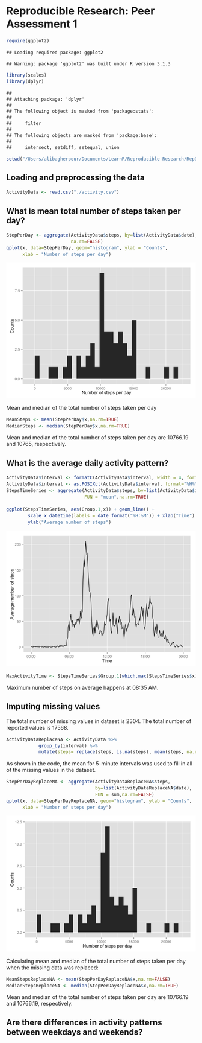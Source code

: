 # Reproducible Research: Peer Assessment 1


```r
require(ggplot2)
```

```
## Loading required package: ggplot2
```

```
## Warning: package 'ggplot2' was built under R version 3.1.3
```

```r
library(scales)
library(dplyr)
```

```
## 
## Attaching package: 'dplyr'
## 
## The following object is masked from 'package:stats':
## 
##     filter
## 
## The following objects are masked from 'package:base':
## 
##     intersect, setdiff, setequal, union
```

```r
setwd("/Users/alibagherpour/Documents/LearnR/Reproducible Research/RepData_PeerAssessment1")
```

## Loading and preprocessing the data

```r
ActivityData <- read.csv("./activity.csv")
```



## What is mean total number of steps taken per day?


```r
StepPerDay <- aggregate(ActivityData$steps, by=list(ActivityData$date), FUN = sum,
                        na.rm=FALSE)
qplot(x, data=StepPerDay, geom="histogram", ylab = "Counts",
      xlab = "Number of steps per day")
```

![](PA1_template_files/figure-html/unnamed-chunk-3-1.png) 

Mean and median of the total number of steps taken per day

```r
MeanSteps <- mean(StepPerDay$x,na.rm=TRUE)
MedianSteps <- median(StepPerDay$x,na.rm=TRUE)
```
Mean and median of the total number of steps taken per day are 10766.19 
and 10765, respectively.



## What is the average daily activity pattern?

```r
ActivityData$interval <- formatC(ActivityData$interval, width = 4, format = "d", flag = "0")
ActivityData$interval <- as.POSIXct(ActivityData$interval, format="%H%M")
StepsTimeSeries <- aggregate(ActivityData$steps, by=list(ActivityData$interval), 
                             FUN = "mean",na.rm=TRUE)

ggplot(StepsTimeSeries, aes(Group.1,x)) + geom_line() + 
        scale_x_datetime(labels = date_format("%H:%M")) + xlab("Time") +
        ylab("Average number of steps") 
```

![](PA1_template_files/figure-html/unnamed-chunk-5-1.png) 

```r
MaxActivityTime <- StepsTimeSeries$Group.1[which.max(StepsTimeSeries$x)]
```
Maximum number of steps on average happens at 08:35 AM.

## Imputing missing values
The total number of missing values in dataset is 2304. The total number of reported values is 17568.


```r
ActivityDataReplaceNA <- ActivityData %>% 
            group_by(interval) %>%
            mutate(steps= replace(steps, is.na(steps), mean(steps, na.rm=TRUE)))
```
As shown in the code, the mean for 5-minute intervals was used to fill in all of the missing values in the dataset.



```r
StepPerDayReplaceNA <- aggregate(ActivityDataReplaceNA$steps, 
                                 by=list(ActivityDataReplaceNA$date),
                                 FUN = sum,na.rm=FALSE)
qplot(x, data=StepPerDayReplaceNA, geom="histogram", ylab = "Counts",
      xlab = "Number of steps per day")
```

![](PA1_template_files/figure-html/unnamed-chunk-7-1.png) 

Calculating mean and median of the total number of steps taken per day when the missing data was replaced:

```r
MeanStepsReplaceNA <- mean(StepPerDayReplaceNA$x,na.rm=FALSE)
MedianStepsReplaceNA <- median(StepPerDayReplaceNA$x,na.rm=TRUE)
```
Mean and median of the total number of steps taken per day are 10766.19 and 10766.19, respectively.


## Are there differences in activity patterns between weekdays and weekends?
